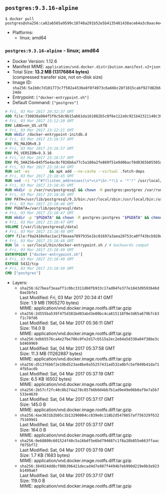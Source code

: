 ## `postgres:9.3.16-alpine`

```console
$ docker pull postgres@sha256:ca82a6565a9599c10748a291b52e5b4135481438ace64a3c0aac4e480cd8efe6
```

-	Platforms:
	-	linux; amd64

### `postgres:9.3.16-alpine` - linux; amd64

-	Docker Version: 1.12.6
-	Manifest MIME: `application/vnd.docker.distribution.manifest.v2+json`
-	Total Size: **13.2 MB (13176884 bytes)**  
	(compressed transfer size, not on-disk size)
-	Image ID: `sha256:5a1b0c7d101773c7f502a4536e8f8f4973c6a66bc28f1015cabf927d82b624de`
-	Entrypoint: `["docker-entrypoint.sh"]`
-	Default Command: `["postgres"]`

```dockerfile
# Fri, 03 Mar 2017 20:32:37 GMT
ADD file:730030a984f5f0c5dc9b15ab61da161082b5c0f6e112a9c921b42321140c3927 in / 
# Fri, 03 Mar 2017 23:12:20 GMT
ENV LANG=en_US.utf8
# Fri, 03 Mar 2017 23:12:21 GMT
RUN mkdir /docker-entrypoint-initdb.d
# Fri, 03 Mar 2017 23:16:57 GMT
ENV PG_MAJOR=9.3
# Fri, 03 Mar 2017 23:16:57 GMT
ENV PG_VERSION=9.3.16
# Fri, 03 Mar 2017 23:16:57 GMT
ENV PG_SHA256=845f5e4ac8cf026b6a77c5a180a2fe869f51e9d06acf8d0365b05505a2c66873
# Fri, 03 Mar 2017 23:18:44 GMT
RUN set -ex 		&& apk add --no-cache --virtual .fetch-deps 		ca-certificates 		openssl 		tar 		&& wget -O postgresql.tar.bz2 "https://ftp.postgresql.org/pub/source/v$PG_VERSION/postgresql-$PG_VERSION.tar.bz2" 	&& echo "$PG_SHA256 *postgresql.tar.bz2" | sha256sum -c - 	&& mkdir -p /usr/src/postgresql 	&& tar 		--extract 		--file postgresql.tar.bz2 		--directory /usr/src/postgresql 		--strip-components 1 	&& rm postgresql.tar.bz2 		&& apk add --no-cache --virtual .build-deps 		bison 		flex 		gcc 		libc-dev 		libedit-dev 		libxml2-dev 		libxslt-dev 		make 		openssl-dev 		perl 		util-linux-dev 		zlib-dev 		&& cd /usr/src/postgresql 	&& awk '$1 == "#define" && $2 == "DEFAULT_PGSOCKET_DIR" && $3 == "\"/tmp\"" { $3 = "\"/var/run/postgresql\""; print; next } { print }' src/include/pg_config_manual.h > src/include/pg_config_manual.h.new 	&& grep '/var/run/postgresql' src/include/pg_config_manual.h.new 	&& mv src/include/pg_config_manual.h.new src/include/pg_config_manual.h 	&& ./configure 		--enable-integer-datetimes 		--enable-thread-safety 		--enable-tap-tests 		--disable-rpath 		--with-uuid=e2fs 		--with-gnu-ld 		--with-pgport=5432 		--with-system-tzdata=/usr/share/zoneinfo 		--prefix=/usr/local 				--with-openssl 		--with-libxml 		--with-libxslt 	&& make -j "$(getconf _NPROCESSORS_ONLN)" world 	&& make install-world 	&& make -C contrib install 		&& runDeps="$( 		scanelf --needed --nobanner --recursive /usr/local 			| awk '{ gsub(/,/, "\nso:", $2); print "so:" $2 }' 			| sort -u 			| xargs -r apk info --installed 			| sort -u 	)" 	&& apk add --no-cache --virtual .postgresql-rundeps 		$runDeps 		bash 		su-exec 		tzdata 	&& apk del .fetch-deps .build-deps 	&& cd / 	&& rm -rf 		/usr/src/postgresql 		/usr/local/share/doc 		/usr/local/share/man 	&& find /usr/local -name '*.a' -delete
# Fri, 03 Mar 2017 23:18:45 GMT
RUN sed -ri "s!^#?(listen_addresses)\s*=\s*\S+.*!\1 = '*'!" /usr/local/share/postgresql/postgresql.conf.sample
# Fri, 03 Mar 2017 23:18:45 GMT
RUN mkdir -p /var/run/postgresql && chown -R postgres:postgres /var/run/postgresql && chmod g+s /var/run/postgresql
# Fri, 03 Mar 2017 23:18:46 GMT
ENV PATH=/usr/lib/postgresql/9.3/bin:/usr/local/sbin:/usr/local/bin:/usr/sbin:/usr/bin:/sbin:/bin
# Fri, 03 Mar 2017 23:18:46 GMT
ENV PGDATA=/var/lib/postgresql/data
# Fri, 03 Mar 2017 23:18:47 GMT
RUN mkdir -p "$PGDATA" && chown -R postgres:postgres "$PGDATA" && chmod 777 "$PGDATA" # this 777 will be replaced by 700 at runtime (allows semi-arbitrary "--user" values)
# Fri, 03 Mar 2017 23:18:47 GMT
VOLUME [/var/lib/postgresql/data]
# Fri, 03 Mar 2017 23:18:48 GMT
COPY file:f9a2410e9ac1ac1f8eaaa7097935e1bc01697a3aea28753ca0ff43bcb928e743 in /usr/local/bin/ 
# Fri, 03 Mar 2017 23:18:48 GMT
RUN ln -s usr/local/bin/docker-entrypoint.sh / # backwards compat
# Fri, 03 Mar 2017 23:18:49 GMT
ENTRYPOINT ["docker-entrypoint.sh"]
# Fri, 03 Mar 2017 23:18:49 GMT
EXPOSE 5432/tcp
# Fri, 03 Mar 2017 23:18:49 GMT
CMD ["postgres"]
```

-	Layers:
	-	`sha256:627beaf3eaaff1c0bc3311d60fb933c17ad04fe377e1043d9593646d8ae3bfe1`  
		Last Modified: Fri, 03 Mar 2017 20:34:41 GMT  
		Size: 1.9 MB (1905270 bytes)  
		MIME: application/vnd.docker.image.rootfs.diff.tar.gzip
	-	`sha256:2d555ba539f475d381bd03abd3e00bc4ca815118f0e3d65a679b7c63f1c78fd6`  
		Last Modified: Sat, 04 Mar 2017 05:36:11 GMT  
		Size: 114.0 B  
		MIME: application/vnd.docker.image.rootfs.diff.tar.gzip
	-	`sha256:bdbb5576ca4e27be786c0fe2d17cb515a2ec2e84a5d338a04f38be3cbd469969`  
		Last Modified: Sat, 04 Mar 2017 05:37:58 GMT  
		Size: 11.3 MB (11262887 bytes)  
		MIME: application/vnd.docker.image.rootfs.diff.tar.gzip
	-	`sha256:d513f6b6f2e19bd523ae8be9a55257431ad532a0bfc5ef849b41da714fb5acdb`  
		Last Modified: Sat, 04 Mar 2017 05:37:19 GMT  
		Size: 6.5 KB (6502 bytes)  
		MIME: application/vnd.docker.image.rootfs.diff.tar.gzip
	-	`sha256:2b57cf2fc40c8b274a278c857b8b0d4bb7b1ad9e49e06b0af9e7a5b7533e4639`  
		Last Modified: Sat, 04 Mar 2017 05:37:17 GMT  
		Size: 145.0 B  
		MIME: application/vnd.docker.image.rootfs.diff.tar.gzip
	-	`sha256:4ae3831b2b05c1b13290004cc839e0c118b2d5478657af756329f632751699d1`  
		Last Modified: Sat, 04 Mar 2017 05:37:17 GMT  
		Size: 164.0 B  
		MIME: application/vnd.docker.image.rootfs.diff.tar.gzip
	-	`sha256:0e68800c601524f40c5a16bdf5e6bd794687c1f8a28b855e663ffaacf075bf72`  
		Last Modified: Sat, 04 Mar 2017 05:37:19 GMT  
		Size: 1.7 KB (1683 bytes)  
		MIME: application/vnd.docker.image.rootfs.diff.tar.gzip
	-	`sha256:384924dd8cf08b396421decad4d7e987f4494b7eb990d219e0b3e923b1499a6f`  
		Last Modified: Sat, 04 Mar 2017 05:37:17 GMT  
		Size: 119.0 B  
		MIME: application/vnd.docker.image.rootfs.diff.tar.gzip
